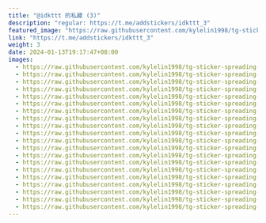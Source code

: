 ```yaml
---
title: "@idkttt 的私藏 (3)"
description: "regular: https://t.me/addstickers/idkttt_3"
featured_image: "https://raw.githubusercontent.com/kylelin1998/tg-sticker-spreading-worldwide-images/main/img/6a6bcc04-c9c5-4155-8782-6c2f9696fb21.jpg"
link: "https://t.me/addstickers/idkttt_3"
weight: 3
date: 2024-01-13T19:17:47+08:00
images:
  - https://raw.githubusercontent.com/kylelin1998/tg-sticker-spreading-worldwide-images/main/img/6a6bcc04-c9c5-4155-8782-6c2f9696fb21.jpg
  - https://raw.githubusercontent.com/kylelin1998/tg-sticker-spreading-worldwide-images/main/img/bec20705-176a-4c23-b944-6acb3ed797f1.jpg
  - https://raw.githubusercontent.com/kylelin1998/tg-sticker-spreading-worldwide-images/main/img/c7d6a2ec-7dc7-4174-ac50-21470beaeb39.jpg
  - https://raw.githubusercontent.com/kylelin1998/tg-sticker-spreading-worldwide-images/main/img/1f75cb99-ccf8-4f46-8521-032c4b4c708c.jpg
  - https://raw.githubusercontent.com/kylelin1998/tg-sticker-spreading-worldwide-images/main/img/d04f878d-eb05-4d72-802e-fa1b889e51b3.jpg
  - https://raw.githubusercontent.com/kylelin1998/tg-sticker-spreading-worldwide-images/main/img/6f539261-e127-4ef2-b42e-265b939b6aeb.jpg
  - https://raw.githubusercontent.com/kylelin1998/tg-sticker-spreading-worldwide-images/main/img/c6a524e2-bfe2-483a-8c1a-f41a6b92dfa8.jpg
  - https://raw.githubusercontent.com/kylelin1998/tg-sticker-spreading-worldwide-images/main/img/8a8c4525-4ff0-4656-aa29-615361cab2d6.jpg
  - https://raw.githubusercontent.com/kylelin1998/tg-sticker-spreading-worldwide-images/main/img/8b52bbf7-ded5-4650-b86d-3c7ad3535f2e.jpg
  - https://raw.githubusercontent.com/kylelin1998/tg-sticker-spreading-worldwide-images/main/img/710a112a-c90a-4a9f-add4-2f855929c702.jpg
  - https://raw.githubusercontent.com/kylelin1998/tg-sticker-spreading-worldwide-images/main/img/6bbb8bbd-835a-4aa1-b5de-fd77c93a7f06.jpg
  - https://raw.githubusercontent.com/kylelin1998/tg-sticker-spreading-worldwide-images/main/img/3d085553-484d-45f8-a22c-82c44fb3b0e9.jpg
  - https://raw.githubusercontent.com/kylelin1998/tg-sticker-spreading-worldwide-images/main/img/a7e9f821-c9ed-4e91-8e3f-873433479354.jpg
  - https://raw.githubusercontent.com/kylelin1998/tg-sticker-spreading-worldwide-images/main/img/68bed07e-bf98-4ecb-b6c9-a4b25607ae9f.jpg
  - https://raw.githubusercontent.com/kylelin1998/tg-sticker-spreading-worldwide-images/main/img/8bc1c83f-703a-4496-8e28-b9c2353796c9.jpg
  - https://raw.githubusercontent.com/kylelin1998/tg-sticker-spreading-worldwide-images/main/img/c00244ae-ef79-4024-8212-681bb841ef7c.jpg
  - https://raw.githubusercontent.com/kylelin1998/tg-sticker-spreading-worldwide-images/main/img/c29030ef-8ad5-4e5b-9fe0-b05216215939.jpg
  - https://raw.githubusercontent.com/kylelin1998/tg-sticker-spreading-worldwide-images/main/img/743d033b-0a7c-4d05-8cbc-99bbf07995cd.jpg
  - https://raw.githubusercontent.com/kylelin1998/tg-sticker-spreading-worldwide-images/main/img/831c530b-389d-44e7-9e84-b8d23e9f382b.jpg
  - https://raw.githubusercontent.com/kylelin1998/tg-sticker-spreading-worldwide-images/main/img/58752a5d-ee8c-4a06-8ec1-652aafcf0f40.jpg
---
```

